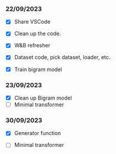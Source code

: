 ### 22/09/2023

- [x] Share VSCode
- [x] Clean up the code.
- [x] W&B refresher

- [x] Dataset code, pick dataset, loader, etc.
- [x] Train bigram model


### 23/09/2023
- [x] Clean up Bigram model
- [ ] Minimal transformer

### 30/09/2023
- [x] Generator function
- [ ] Minimal transformer



